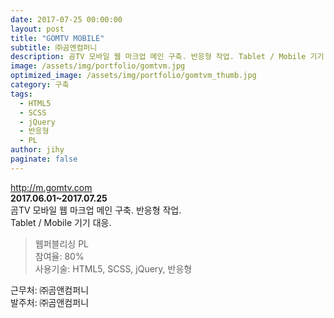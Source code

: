 ```yaml
---
date: 2017-07-25 00:00:00
layout: post
title: "GOMTV MOBILE"
subtitle: ㈜곰앤컴퍼니
description: 곰TV 모바일 웹 마크업 메인 구축. 반응형 작업. Tablet / Mobile 기기 대응.
image: /assets/img/portfolio/gomtvm.jpg
optimized_image: /assets/img/portfolio/gomtvm_thumb.jpg
category: 구축
tags:
  - HTML5
  - SCSS
  - jQuery
  - 반응형
  - PL
author: jihy
paginate: false
---
```


<a href="http://m.gomtv.com">http://m.gomtv.com</a><br>
**2017.06.01~2017.07.25** <br>
곰TV 모바일 웹 마크업 메인 구축. 반응형 작업. <br>
Tablet / Mobile 기기 대응.

> 웹퍼블리싱 PL <br>
참여율: 80% <br>
사용기술: HTML5, SCSS, jQuery, 반응형

근무처: ㈜곰앤컴퍼니<br>
발주처: ㈜곰앤컴퍼니